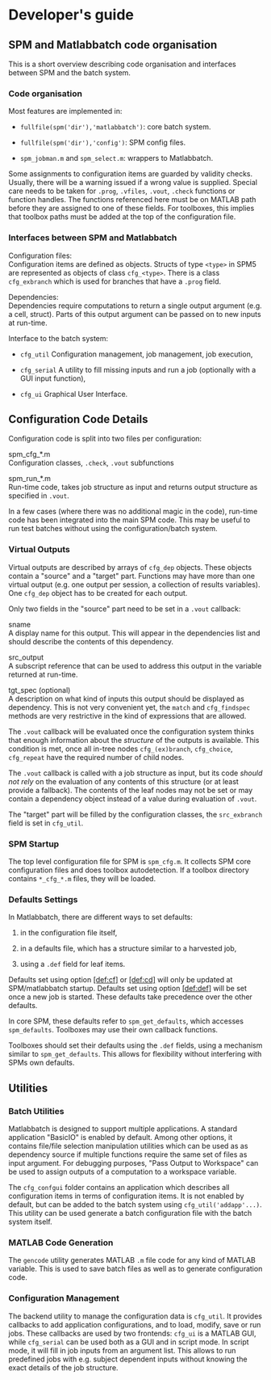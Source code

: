 # Developer's guide

## SPM and Matlabbatch code organisation

This is a short overview describing code organisation and interfaces
between SPM and the batch system.

### Code organisation

Most features are implemented in:

- `fullfile(spm('dir'),'matlabbatch')`: core batch system.

- `fullfile(spm('dir'),'config')`: SPM config files.

- `spm_jobman.m` and `spm_select.m`: wrappers to Matlabbatch.

Some assignments to configuration items are guarded by validity checks.
Usually, there will be a warning issued if a wrong value is supplied.
Special care needs to be taken for `.prog`, `.vfiles`, `.vout`, `.check`
functions or function handles. The functions referenced here must be on
MATLAB path before they are assigned to one of these fields. For
toolboxes, this implies that toolbox paths must be added at the top of
the configuration file.

### Interfaces between SPM and Matlabbatch

Configuration files:  
Configuration items are defined as objects. Structs of type `<type>` in
SPM5 are represented as objects of class `cfg_<type>`. There is a class
`cfg_exbranch` which is used for branches that have a `.prog` field.

Dependencies:  
Dependencies require computations to return a single output argument
(e.g. a cell, struct). Parts of this output argument can be passed on to
new inputs at run-time.

Interface to the batch system:  
- `cfg_util` Configuration management, job management, job execution,

- `cfg_serial` A utility to fill missing inputs and run a job
  (optionally with a GUI input function),

- `cfg_ui` Graphical User Interface.

## Configuration Code Details

Configuration code is split into two files per configuration:

spm_cfg\_\*.m  
Configuration classes, `.check`, `.vout` subfunctions

spm_run\_\*.m  
Run-time code, takes job structure as input and returns output structure
as specified in `.vout`.

In a few cases (where there was no additional magic in the code),
run-time code has been integrated into the main SPM code. This may be
useful to run test batches without using the configuration/batch system.

### Virtual Outputs

Virtual outputs are described by arrays of `cfg_dep` objects. These
objects contain a "source" and a "target" part. Functions may have more
than one virtual output (e.g. one output per session, a collection of
results variables). One `cfg_dep` object has to be created for each
output.

Only two fields in the "source" part need to be set in a `.vout`
callback:

sname  
A display name for this output. This will appear in the dependencies
list and should describe the contents of this dependency.

src_output  
A subscript reference that can be used to address this output in the
variable returned at run-time.

tgt_spec (optional)  
A description on what kind of inputs this output should be displayed as
dependency. This is not very convenient yet, the `match` and
`cfg_findspec` methods are very restrictive in the kind of expressions
that are allowed.

The `.vout` callback will be evaluated once the configuration system
thinks that enough information about the *structure* of the outputs is
available. This condition is met, once all in-tree nodes
`cfg_(ex)branch`, `cfg_choice`, `cfg_repeat` have the required number of
child nodes.

The `.vout` callback is called with a job structure as input, but its
code *should not rely* on the evaluation of any contents of this
structure (or at least provide a fallback). The contents of the leaf
nodes may not be set or may contain a dependency object instead of a
value during evaluation of `.vout`.

The "target" part will be filled by the configuration classes, the
`src_exbranch` field is set in `cfg_util`.

### SPM Startup

The top level configuration file for SPM is `spm_cfg.m`. It collects SPM
core configuration files and does toolbox autodetection. If a toolbox
directory contains `*_cfg_*.m` files, they will be loaded.

### Defaults Settings

In Matlabbatch, there are different ways to set defaults:

1.  <span id="def:cf" label="def:cf"></span>in the configuration file
    itself,

2.  <span id="def:cd" label="def:cd"></span>in a defaults file, which
    has a structure similar to a harvested job,

3.  <span id="def:def" label="def:def"></span>using a `.def` field for
    leaf items.

Defaults set using option <a href="#def:cf" data-reference-type="ref"
data-reference="def:cf">[def:cf]</a> or
<a href="#def:cd" data-reference-type="ref"
data-reference="def:cd">[def:cd]</a> will only be updated at
SPM/matlabbatch startup. Defaults set using option
<a href="#def:def" data-reference-type="ref"
data-reference="def:def">[def:def]</a> will be set once a new job is
started. These defaults take precedence over the other defaults.

In core SPM, these defaults refer to `spm_get_defaults`, which accesses
`spm_defaults`. Toolboxes may use their own callback functions.

Toolboxes should set their defaults using the `.def` fields, using a
mechanism similar to `spm_get_defaults`. This allows for flexibility
without interfering with SPMs own defaults.

## Utilities

### Batch Utilities

Matlabbatch is designed to support multiple applications. A standard
application "BasicIO" is enabled by default. Among other options, it
contains file/file selection manipulation utilities which can be used as
as dependency source if multiple functions require the same set of files
as input argument. For debugging purposes, "Pass Output to Workspace"
can be used to assign outputs of a computation to a workspace variable.

The `cfg_confgui` folder contains an application which describes all
configuration items in terms of configuration items. It is not enabled
by default, but can be added to the batch system using
`cfg_util('addapp'...)`. This utility can be used generate a batch
configuration file with the batch system itself.

### MATLAB Code Generation

The `gencode` utility generates MATLAB `.m` file code for any kind of
MATLAB variable. This is used to save batch files as well as to generate
configuration code.

### Configuration Management

The backend utility to manage the configuration data is `cfg_util`. It
provides callbacks to add application configurations, and to load,
modify, save or run jobs. These callbacks are used by two frontends:
`cfg_ui` is a MATLAB GUI, while `cfg_serial` can be used both as a GUI
and in script mode. In script mode, it will fill in job inputs from an
argument list. This allows to run predefined jobs with e.g. subject
dependent inputs without knowing the exact details of the job structure.
